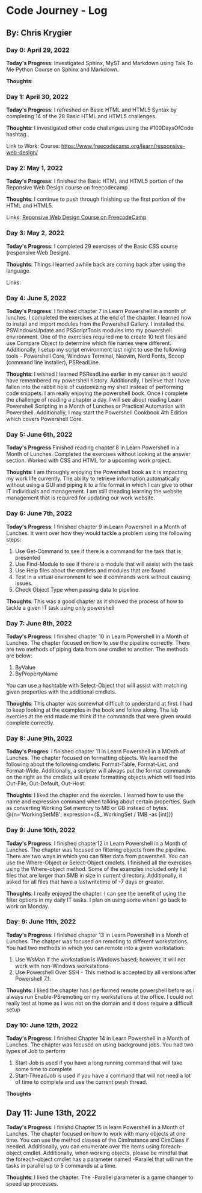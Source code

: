 # Code Journey - Log
## By: Chris Krygier

### Day 0: April 29, 2022

**Today's Progress**: Investigated Sphinx, MyST and Markdown using Talk To Me Python Course on Sphinx and Markdown.

**Thoughts**:


### Day 1: April 30, 2022

**Today's Progress**: I refreshed on Basic HTML and HTML5 Syntax by completing 14 of the 28 Basic HTML and HTML5 challenges. 


**Thoughts**: I investigated other code challenges using the #100DaysOfCode hashtag. 

Link to Work: 
 Course: https://www.freecodecamp.org/learn/responsive-web-design/

 ### Day 2: May 1, 2022

 **Today's Progress**: I finished the Basic HTML and HTML5 portion of the Reponsive Web Design course on freecodecamp

 **Thoughts**: I continue to push through finishing up the first portion of the HTML and HTML5.

 Links:
 <a href="https://www.freecodecamp.org/learn/responsive-web-design"> Reponsive Web Design Course on FreecodeCamp</a>

 ### Day 3: May 2, 2022

 **Today's Progress**: I completed 29 exercises of the Basic CSS course (responsive Web Design). 

 **Thoughts**: Things I learned awhile back are coming back after using the language. 

 Links:

### Day 4: June 5, 2022

**Today's Progress**: I finished chapter 7 in Learn Powershell in a month of lunches. I completed the exercises at the end of the chapter. I learned how to install and import modules from the Powershell Gallery. I installed the PSWindowsUpdate and PSScriptTools modules into my powershell environment. One of the exercises required me to create 10 text files and use Compare Object to determine which file names were different. Additionally, I setup my script environment last night to use the following tools - Powershell Core, Windows Terminal, Neovim, Nerd Fonts, Scoop (command line installer), PSReadLine. 

**Thoughts**: I wished I learned PSReadLine earlier in my career as it would have remembered my powershell history. Additionally, I believe that I have fallen into the rabbit hole of customizing my shell instead of performing code snippets. I am really enjoying the powershell book. Once I complete the challenge of reading a chapter a day. I will see about reading Learn Powershell Scripting in a Month of Lunches or Practical Automation with Powershell. Additionally, I may start the Powershell Cookbook 4th Edition which covers Powershell Core. 

### Day 5: June 6th, 2022

**Today's Progress** Finished reading chapter 8 in Learn Powershell in a Month of Lunches. Completed the exercises without looking at the answer section. Worked with CSS and HTML for a upcoming work project.

**Thoughts**: I am throughly enjoying the Powershell book as it is impacting my work life currently. The ability to retrieve information automatically without using a GUI and piping it to a file format in which I can give to other IT individuals and management. I am still dreading learning the website management that is required for updating our work website. 

### Day 6: June 7th, 2022

**Today's Progress**: I finished chapter 9 in Learn Powershell in a Month of Lunches. It went over how they would tackle a problem using the following steps:

1) Use Get-Command to see if there is a command for the task that is presented
2) Use Find-Module to see if there is a module that will assist with the task
3) Use Help files about the cmdlets and modules that are found
4) Test in a virtual environment to see if commands work without causing issues.
5) Check Object Type when passing data to pipeline.

**Thoughts**: This was a good chapter as it showed the process of how to tackle a given IT task using only powershell

### Day 7: June 8th, 2022

**Today's Progress**: I finished chapter 10 in Learn Powershell in a Month of Lunches. The chapter focused on how to use the pipeline correctly. There are two methods of piping data from one cmdlet to another. The methods are below:

1) ByValue
2) ByPropertyName

You can use a hashtable with Select-Object that will assist with matching given properties with the additional cmdlets.

**Thoughts**: This chapter was somewhat difficult to understand at first. I had to keep looking at the examples in the book and follow along. The lab exercies at the end made me think if the commands that were given would complete correctly. 

### Day 8: June 9th, 2022

**Today's Progres**: I finished chapter 11 in Learn Powershell in a MOnth of Lunches. The chapter focused on formatting objects. We learned the following about the following cmdlets: Format-Table, Format-List, and Format-Wide. Additionally, a scripter will always put the format commands on the right as the cmdlets will create formatting objects which will feed into Out-File, Out-Default, Out-Host.

**Thoughts**: I liked the chapter and the exercies. I learned how to use the name and expression command when talking about certain properties. Such as converting Working Set memory to MB or GB instead of bytes. 
@{n='WorkingSetMB'; expression={$_.WorkingSet / 1MB -as [int]}}

### Day 9: June 10th, 2022

**Today's Progress**: I finished chapter12 in Learn Powershell in a Month of Lunches. The chapter was focused on filtering objects from the pipeline. There are two ways in which you can filter data from powershell. You can use the Where-Object or Select-Object cmdlets. I finished all the exercises using the Where-object method. Some of the examples included only list files that are larger than 5MB in size in current directory. Additionally, it asked for all files that have a lastwritetime of -7 days or greater. 

**Thoughts**: I really enjoyed the chapter. I can see the benefit of using the filter options in my daily IT tasks. I plan on using some when I go back to work on Monday.

### Day: 9: June 11th, 2022

**Today's Progress**: I finished chapter 13 in Learn Powershell in a Month of Lunches. The chatper was focused on remoting to different workstations. You had two methods in which you can remote into a given workstation:

1) Use WsMan if the workstation is Windows based; however, it will not work with non-Windows workstations
2) Use Powershell Over SSH - This method is accepted by all versions after Powershell 7.1. 

**Thoughts**: I liked the chapter has I performed remote powershell before as I always run Enable-PSremoting on my workstations at the office. I could not really test at home as I was not on the domain and it does require a difficult setup 

### Day 10: June 12th, 2022

**Today's Progress**: I finished Chapter 14 in Learn Powershell in a Month of Lunches. The chapter was focused on using background jobs. You had two types of Job to perform

1) Start-Job is used if you have a long running command that will take some time to complete
2) Start-ThreadJob is used if you have a command that will not need a lot of time to complete and use the current pwsh thread.

**Thoughts**


## Day 11: June 13th, 2022

**Today's Progress**: I finishd Chapter 15 in learn Powershell in a Month of Lunches. The chapter focused on how to work with many objects at one time. You can use the method classes of the CimInstance and CimClass if needed. Additionally, you can enumerate over the items using foreach-object cmdlet. Additionally, when working objects, please be mindful that the foreach-object cmdlet has a parameter named -Parallel that will run the tasks in parallel up to 5 commands at a time. 

**Thoughts**: I liked the chapter. The -Parallel parameter is a game changer to speed up processes. 
